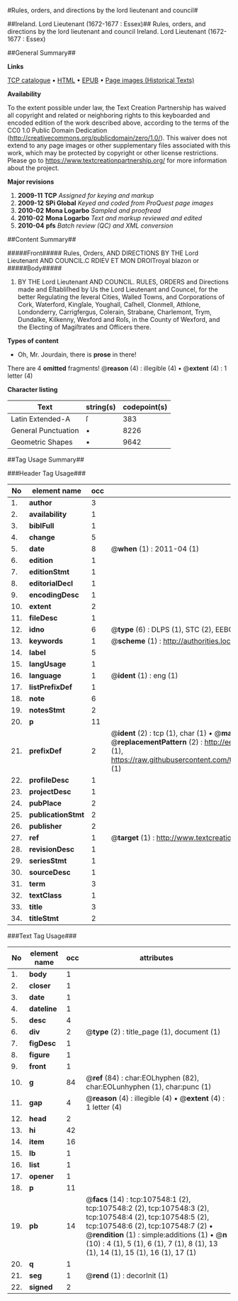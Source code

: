 #Rules, orders, and directions by the lord lieutenant and council#

##Ireland. Lord Lieutenant (1672-1677 : Essex)##
Rules, orders, and directions by the lord lieutenant and council
Ireland. Lord Lieutenant (1672-1677 : Essex)

##General Summary##

**Links**

[TCP catalogue](http://www.ota.ox.ac.uk/tcp/)  • 
[HTML](http://tei.it.ox.ac.uk/tcp/Texts-HTML/free/A57/A57886.html)  • 
[EPUB](http://tei.it.ox.ac.uk/tcp/Texts-EPUB/free/A57/A57886.epub) • 
[Page images (Historical Texts)](https://historicaltexts.jisc.ac.uk/eebo-18420897e)

**Availability**

To the extent possible under law, the Text Creation Partnership has waived all copyright and related or neighboring rights to this keyboarded and encoded edition of the work described above, according to the terms of the CC0 1.0 Public Domain Dedication (http://creativecommons.org/publicdomain/zero/1.0/). This waiver does not extend to any page images or other supplementary files associated with this work, which may be protected by copyright or other license restrictions. Please go to https://www.textcreationpartnership.org/ for more information about the project.

**Major revisions**

1. __2009-11__ __TCP__ *Assigned for keying and markup*
1. __2009-12__ __SPi Global__ *Keyed and coded from ProQuest page images*
1. __2010-02__ __Mona Logarbo__ *Sampled and proofread*
1. __2010-02__ __Mona Logarbo__ *Text and markup reviewed and edited*
1. __2010-04__ __pfs__ *Batch review (QC) and XML conversion*

##Content Summary##

#####Front#####
Rules, Orders, AND DIRECTIONS BY THE Lord Lieutenant AND COUNCIL.C RDIEV ET MON DROITroyal blazon or
#####Body#####

1. BY THE Lord Lieutenant AND COUNCIL. RULES, ORDERS and Directions made and Eſtabliſhed by Us the Lord Lieutenant and Councel, for the better Regulating the ſeveral Cities, Walled Towns, and Corporations of Cork, Waterford, Kingſale, Youghall, Caſhell, Clonmell, Athlone, Londonderry, Carrigfergus, Colerain, Strabane, Charlemont, Trym, Dundalke, Kilkenny, Wexford and Roſs, in the County of Wexford, and the Electing of Magiſtrates and Officers there.

**Types of content**

  * Oh, Mr. Jourdain, there is **prose** in there!

There are 4 **omitted** fragments! 
 @__reason__ (4) : illegible (4)  •  @__extent__ (4) : 1 letter (4)

**Character listing**


|Text|string(s)|codepoint(s)|
|---|---|---|
|Latin Extended-A|ſ|383|
|General Punctuation|•|8226|
|Geometric Shapes|▪|9642|

##Tag Usage Summary##

###Header Tag Usage###

|No|element name|occ|attributes|
|---|---|---|---|
|1.|__author__|3||
|2.|__availability__|1||
|3.|__biblFull__|1||
|4.|__change__|5||
|5.|__date__|8| @__when__ (1) : 2011-04 (1)|
|6.|__edition__|1||
|7.|__editionStmt__|1||
|8.|__editorialDecl__|1||
|9.|__encodingDesc__|1||
|10.|__extent__|2||
|11.|__fileDesc__|1||
|12.|__idno__|6| @__type__ (6) : DLPS (1), STC (2), EEBO-CITATION (1), OCLC (1), VID (1)|
|13.|__keywords__|1| @__scheme__ (1) : http://authorities.loc.gov/ (1)|
|14.|__label__|5||
|15.|__langUsage__|1||
|16.|__language__|1| @__ident__ (1) : eng (1)|
|17.|__listPrefixDef__|1||
|18.|__note__|6||
|19.|__notesStmt__|2||
|20.|__p__|11||
|21.|__prefixDef__|2| @__ident__ (2) : tcp (1), char (1)  •  @__matchPattern__ (2) : ([0-9\-]+):([0-9IVX]+) (1), (.+) (1)  •  @__replacementPattern__ (2) : http://eebo.chadwyck.com/downloadtiff?vid=$1&page=$2 (1), https://raw.githubusercontent.com/textcreationpartnership/Texts/master/tcpchars.xml#$1 (1)|
|22.|__profileDesc__|1||
|23.|__projectDesc__|1||
|24.|__pubPlace__|2||
|25.|__publicationStmt__|2||
|26.|__publisher__|2||
|27.|__ref__|1| @__target__ (1) : http://www.textcreationpartnership.org/docs/. (1)|
|28.|__revisionDesc__|1||
|29.|__seriesStmt__|1||
|30.|__sourceDesc__|1||
|31.|__term__|3||
|32.|__textClass__|1||
|33.|__title__|3||
|34.|__titleStmt__|2||


###Text Tag Usage###

|No|element name|occ|attributes|
|---|---|---|---|
|1.|__body__|1||
|2.|__closer__|1||
|3.|__date__|1||
|4.|__dateline__|1||
|5.|__desc__|4||
|6.|__div__|2| @__type__ (2) : title_page (1), document (1)|
|7.|__figDesc__|1||
|8.|__figure__|1||
|9.|__front__|1||
|10.|__g__|84| @__ref__ (84) : char:EOLhyphen (82), char:EOLunhyphen (1), char:punc (1)|
|11.|__gap__|4| @__reason__ (4) : illegible (4)  •  @__extent__ (4) : 1 letter (4)|
|12.|__head__|2||
|13.|__hi__|42||
|14.|__item__|16||
|15.|__lb__|1||
|16.|__list__|1||
|17.|__opener__|1||
|18.|__p__|11||
|19.|__pb__|14| @__facs__ (14) : tcp:107548:1 (2), tcp:107548:2 (2), tcp:107548:3 (2), tcp:107548:4 (2), tcp:107548:5 (2), tcp:107548:6 (2), tcp:107548:7 (2)  •  @__rendition__ (1) : simple:additions (1)  •  @__n__ (10) : 4 (1), 5 (1), 6 (1), 7 (1), 8 (1), 13 (1), 14 (1), 15 (1), 16 (1), 17 (1)|
|20.|__q__|1||
|21.|__seg__|1| @__rend__ (1) : decorInit (1)|
|22.|__signed__|2||
